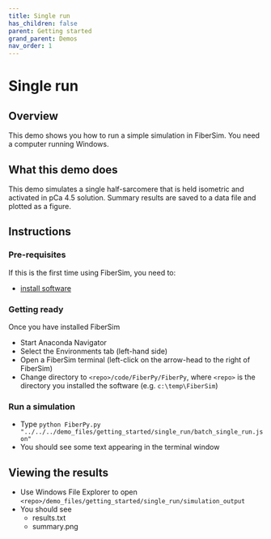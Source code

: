 ```yaml
---
title: Single run
has_children: false
parent: Getting started
grand_parent: Demos
nav_order: 1
---
```


# Single run

## Overview

This demo shows you how to run a simple simulation in FiberSim. You need a computer running Windows.

## What this demo does

This demo simulates a single half-sarcomere that is held isometric and activated in pCa 4.5 solution. Summary results are saved to a data file and plotted as a figure.

## Instructions

### Pre-requisites

If this is the first time using FiberSim, you need to:
+ [install software](../../installation/installation.html)

### Getting ready

Once you have installed FiberSim
+ Start Anaconda Navigator
+ Select the Environments tab (left-hand side)
+ Open a FiberSim terminal (left-click on the arrow-head to the right of FiberSim)
+ Change directory to `<repo>/code/FiberPy/FiberPy`, where `<repo>` is the directory you installed the software (e.g. `c:\temp\FiberSim`)

### Run a simulation

+ Type `python FiberPy.py "../../../demo_files/getting_started/single_run/batch_single_run.json"`
+ You should see some text appearing in the terminal window

## Viewing the results

+ Use Windows File Explorer to open `<repo>/demo_files/getting_started/single_run/simulation_output`
+ You should see
  + results.txt
  + summary.png
